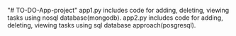 "# TO-DO-App-project" 
app1.py includes code for adding, deleting, viewing tasks using nosql database(mongodb).
app2.py includes code for adding, deleting, viewing tasks using sql database approach(posgresql).
